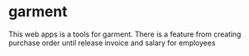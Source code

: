# garment
This web apps is a tools for garment. There is a feature from creating purchase order until release invoice and salary for employees
